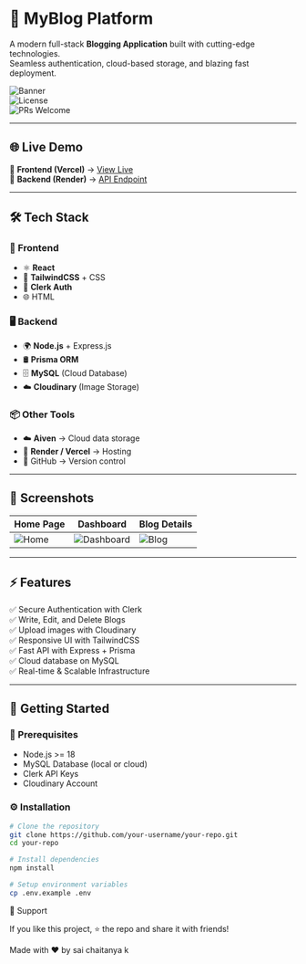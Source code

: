 # 🚀 MyBlog Platform

A modern full-stack **Blogging Application** built with cutting-edge technologies.  
Seamless authentication, cloud-based storage, and blazing fast deployment.

![Banner](https://img.shields.io/badge/Build-Passing-brightgreen?style=for-the-badge&logo=github)  
![License](https://img.shields.io/badge/License-MIT-blue?style=for-the-badge)  
![PRs Welcome](https://img.shields.io/badge/PRs-Welcome-orange?style=for-the-badge&logo=git)

---

## 🌐 Live Demo

🔗 **Frontend (Vercel)** → [View Live](https://blogapp-frontend-neon.vercel.app)  
🔗 **Backend (Render)** → [API Endpoint](https://blogapp-8oed.onrender.com)

---

## 🛠 Tech Stack

### 🎨 Frontend

- ⚛️ **React**
- 🎨 **TailwindCSS** + CSS
- 🔑 **Clerk Auth**
- 🌐 HTML

### 🖥 Backend

- 🌍 **Node.js** + Express.js
- 🛢 **Prisma ORM**
- 🗄 **MySQL** (Cloud Database)
- ☁️ **Cloudinary** (Image Storage)

### 📦 Other Tools

- ☁️ **Aiven** → Cloud data storage
- 🔧 **Render / Vercel** → Hosting
- 📂 GitHub → Version control

---

## 📸 Screenshots

| Home Page                                 | Dashboard                                      | Blog Details                              |
| ----------------------------------------- | ---------------------------------------------- | ----------------------------------------- |
| ![Home](https://placehold.co/400x200/png) | ![Dashboard](https://placehold.co/400x200/png) | ![Blog](https://placehold.co/400x200/png) |

---

## ⚡ Features

✅ Secure Authentication with Clerk  
✅ Write, Edit, and Delete Blogs  
✅ Upload images with Cloudinary  
✅ Responsive UI with TailwindCSS  
✅ Fast API with Express + Prisma  
✅ Cloud database on MySQL  
✅ Real-time & Scalable Infrastructure

---

## 🚀 Getting Started

### 🔧 Prerequisites

- Node.js >= 18
- MySQL Database (local or cloud)
- Clerk API Keys
- Cloudinary Account

### ⚙️ Installation

```bash
# Clone the repository
git clone https://github.com/your-username/your-repo.git
cd your-repo

# Install dependencies
npm install

# Setup environment variables
cp .env.example .env
```

🤝 Support

If you like this project, ⭐ the repo and share it with friends!

Made with ❤️ by sai chaitanya k